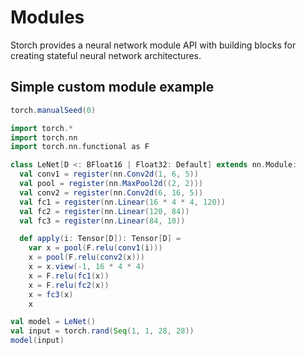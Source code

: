 # Modules

Storch provides a neural network module API with building blocks for creating stateful neural network architectures.

## Simple custom module example

```scala mdoc:invisible
torch.manualSeed(0)
```

```scala mdoc
import torch.*
import torch.nn
import torch.nn.functional as F

class LeNet[D <: BFloat16 | Float32: Default] extends nn.Module:
  val conv1 = register(nn.Conv2d(1, 6, 5))
  val pool = register(nn.MaxPool2d((2, 2)))
  val conv2 = register(nn.Conv2d(6, 16, 5))
  val fc1 = register(nn.Linear(16 * 4 * 4, 120))
  val fc2 = register(nn.Linear(120, 84))
  val fc3 = register(nn.Linear(84, 10))

  def apply(i: Tensor[D]): Tensor[D] =
    var x = pool(F.relu(conv1(i)))
    x = pool(F.relu(conv2(x)))
    x = x.view(-1, 16 * 4 * 4)
    x = F.relu(fc1(x))
    x = F.relu(fc2(x))
    x = fc3(x)
    x
```

```scala mdoc
val model = LeNet()
val input = torch.rand(Seq(1, 1, 28, 28))
model(input)
```